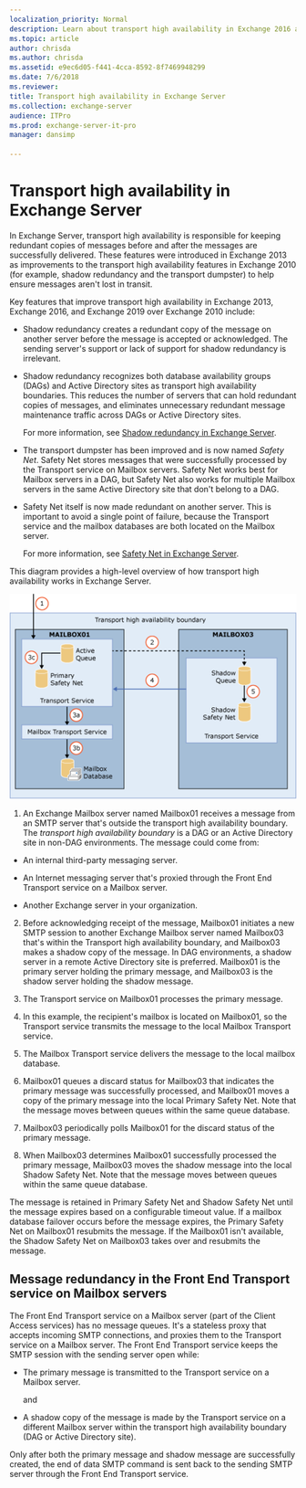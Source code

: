 ```yaml
---
localization_priority: Normal
description: Learn about transport high availability in Exchange 2016 and Exchange 2019 and the features that improve the reliability of message delivery.
ms.topic: article
author: chrisda
ms.author: chrisda
ms.assetid: e9ec6d05-f441-4cca-8592-8f7469948299
ms.date: 7/6/2018
ms.reviewer: 
title: Transport high availability in Exchange Server
ms.collection: exchange-server
audience: ITPro
ms.prod: exchange-server-it-pro
manager: dansimp

---
```


# Transport high availability in Exchange Server

In Exchange Server, transport high availability is responsible for keeping redundant copies of messages before and after the messages are successfully delivered. These features were introduced in Exchange 2013 as improvements to the transport high availability features in Exchange 2010 (for example, shadow redundancy and the transport dumpster) to help ensure messages aren't lost in transit.

Key features that improve transport high availability in Exchange 2013, Exchange 2016, and Exchange 2019 over Exchange 2010 include:

- Shadow redundancy creates a redundant copy of the message on another server before the message is accepted or acknowledged. The sending server's support or lack of support for shadow redundancy is irrelevant.

- Shadow redundancy recognizes both database availability groups (DAGs) and Active Directory sites as transport high availability boundaries. This reduces the number of servers that can hold redundant copies of messages, and eliminates unnecessary redundant message maintenance traffic across DAGs or Active Directory sites.

    For more information, see [Shadow redundancy in Exchange Server](shadow-redundancy.md).

- The transport dumpster has been improved and is now named *Safety Net*. Safety Net stores messages that were successfully processed by the Transport service on Mailbox servers. Safety Net works best for Mailbox servers in a DAG, but Safety Net also works for multiple Mailbox servers in the same Active Directory site that don't belong to a DAG.

- Safety Net itself is now made redundant on another server. This is important to avoid a single point of failure, because the Transport service and the mailbox databases are both located on the Mailbox server.

    For more information, see [Safety Net in Exchange Server](safety-net.md).

This diagram provides a high-level overview of how transport high availability works in Exchange Server.

![Transport high availability overview](../../media/ITPro_Transport_TransportHAOverview.gif)

1. An Exchange Mailbox server named Mailbox01 receives a message from an SMTP server that's outside the transport high availability boundary. The *transport high availability boundary* is a DAG or an Active Directory site in non-DAG environments. The message could come from:

  - An internal third-party messaging server.

  - An Internet messaging server that's proxied through the Front End Transport service on a Mailbox server.

  - Another Exchange server in your organization.

2. Before acknowledging receipt of the message, Mailbox01 initiates a new SMTP session to another Exchange Mailbox server named Mailbox03 that's within the Transport high availability boundary, and Mailbox03 makes a shadow copy of the message. In DAG environments, a shadow server in a remote Active Directory site is preferred. Mailbox01 is the primary server holding the primary message, and Mailbox03 is the shadow server holding the shadow message.

3. The Transport service on Mailbox01 processes the primary message.

1. In this example, the recipient's mailbox is located on Mailbox01, so the Transport service transmits the message to the local Mailbox Transport service.

2. The Mailbox Transport service delivers the message to the local mailbox database.

3. Mailbox01 queues a discard status for Mailbox03 that indicates the primary message was successfully processed, and Mailbox01 moves a copy of the primary message into the local Primary Safety Net. Note that the message moves between queues within the same queue database.

4. Mailbox03 periodically polls Mailbox01 for the discard status of the primary message.

5. When Mailbox03 determines Mailbox01 successfully processed the primary message, Mailbox03 moves the shadow message into the local Shadow Safety Net. Note that the message moves between queues within the same queue database.

The message is retained in Primary Safety Net and Shadow Safety Net until the message expires based on a configurable timeout value. If a mailbox database failover occurs before the message expires, the Primary Safety Net on Mailbox01 resubmits the message. If the Mailbox01 isn't available, the Shadow Safety Net on Mailbox03 takes over and resubmits the message.

## Message redundancy in the Front End Transport service on Mailbox servers

The Front End Transport service on a Mailbox server (part of the Client Access services) has no message queues. It's a stateless proxy that accepts incoming SMTP connections, and proxies them to the Transport service on a Mailbox server. The Front End Transport service keeps the SMTP session with the sending server open while:

- The primary message is transmitted to the Transport service on a Mailbox server.

    and

- A shadow copy of the message is made by the Transport service on a different Mailbox server within the transport high availability boundary (DAG or Active Directory site).

Only after both the primary message and shadow message are successfully created, the end of data SMTP command is sent back to the sending SMTP server through the Front End Transport service.



